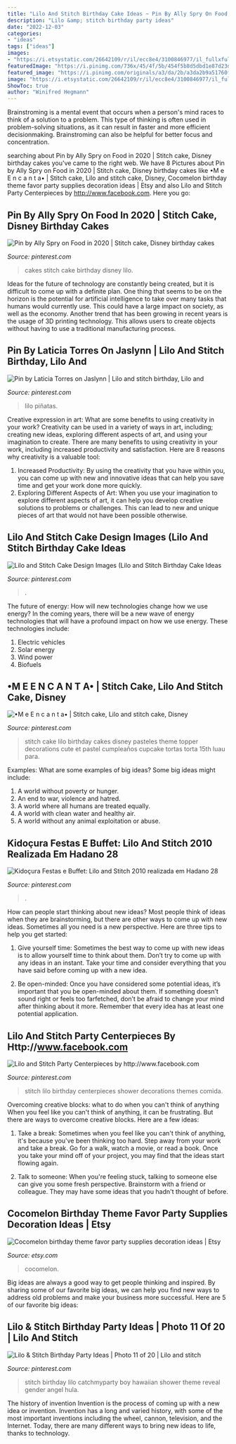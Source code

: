```yaml
---
title: "Lilo And Stitch Birthday Cake Ideas ~ Pin By Ally Spry On Food In 2020"
description: "Lilo &amp; stitch birthday party ideas"
date: "2022-12-03"
categories:
- "ideas"
tags: ["ideas"]
images:
- "https://i.etsystatic.com/26642109/r/il/ecc8e4/3100846977/il_fullxfull.3100846977_k796.jpg"
featuredImage: "https://i.pinimg.com/736x/45/4f/5b/454f5b8d5dbd1e87d23d2ca51a7e8c52.jpg"
featured_image: "https://i.pinimg.com/originals/a3/da/2b/a3da2b9a51760fd9d92ae426710aa343.jpg"
image: "https://i.etsystatic.com/26642109/r/il/ecc8e4/3100846977/il_fullxfull.3100846977_k796.jpg"
ShowToc: true
author: "Winifred Hegmann"
---
```



Brainstroming is a mental event that occurs when a person's mind races to think of a solution to a problem. This type of thinking is often used in problem-solving situations, as it can result in faster and more efficient decisionmaking. Brainstroming can also be helpful for better focus and concentration.

	

		
searching about Pin by Ally Spry on Food in 2020 | Stitch cake, Disney birthday cakes you've came to the right web. We have 8 Pictures about Pin by Ally Spry on Food in 2020 | Stitch cake, Disney birthday cakes like •M e E n c a n t a• | Stitch cake, Lilo and stitch cake, Disney, Cocomelon birthday theme favor party supplies decoration ideas | Etsy and also Lilo and Stitch Party Centerpieces by http://www.facebook.com. Here you go:
		
    
## Pin By Ally Spry On Food In 2020 | Stitch Cake, Disney Birthday Cakes

<img loading=lazy src="https://i.pinimg.com/736x/45/4f/5b/454f5b8d5dbd1e87d23d2ca51a7e8c52.jpg" onerror="this.onerror=null;this.src='https://tse3.mm.bing.net/th?id=OIP.aOBrC7b_Wq_rv1l8KMG_ygHaHB&amp;pid=15.1';" alt="Pin by Ally Spry on Food in 2020 | Stitch cake, Disney birthday cakes">

_Source: pinterest.com_

>cakes stitch cake birthday disney lilo. 

	

Ideas for the future of technology are constantly being created, but it is difficult to come up with a definite plan. One thing that seems to be on the horizon is the potential for artificial intelligence to take over many tasks that humans would currently use. This could have a large impact on society, as well as the economy. Another trend that has been growing in recent years is the usage of 3D printing technology. This allows users to create objects without having to use a traditional manufacturing process.

    
## Pin By Laticia Torres On Jaslynn | Lilo And Stitch Birthday, Lilo And

<img loading=lazy src="https://i.pinimg.com/originals/a3/da/2b/a3da2b9a51760fd9d92ae426710aa343.jpg" onerror="this.onerror=null;this.src='https://tse4.mm.bing.net/th?id=OIP.oylUW1EZU9KdZp4vf2-3KQHaJ4&amp;pid=15.1';" alt="Pin by Laticia Torres on Jaslynn | Lilo and stitch birthday, Lilo and">

_Source: pinterest.com_

>lilo piñatas. 

	

Creative expression in art: What are some benefits to using creativity in your work?
Creativity can be used in a variety of ways in art, including; creating new ideas, exploring different aspects of art, and using your imagination to create. There are many benefits to using creativity in your work, including increased productivity and satisfaction. Here are 8 reasons why creativity is a valuable tool: 
1. Increased Productivity: By using the creativity that you have within you, you can come up with new and innovative ideas that can help you save time and get your work done more quickly.
2. Exploring Different Aspects of Art: When you use your imagination to explore different aspects of art, it can help you develop creative solutions to problems or challenges. This can lead to new and unique pieces of art that would not have been possible otherwise. 

    
## Lilo And Stitch Cake Design Images (Lilo And Stitch Birthday Cake Ideas

<img loading=lazy src="https://i.pinimg.com/736x/33/6f/8a/336f8ab64ed2d344d8ded994313f86fd.jpg" onerror="this.onerror=null;this.src='https://tse1.mm.bing.net/th?id=OIP.VuuGDBEGQ-T4Pki4Q4MIlgHaJQ&amp;pid=15.1';" alt="Lilo and Stitch Cake Design Images (Lilo and Stitch Birthday Cake Ideas">

_Source: pinterest.com_

>. 

	

The future of energy: How will new technologies change how we use energy?
In the coming years, there will be a new wave of energy technologies that will have a profound impact on how we use energy. These technologies include: 
1. Electric vehicles
2. Solar energy
3. Wind power
4. Biofuels

    
## •M E E N C A N T A• | Stitch Cake, Lilo And Stitch Cake, Disney

<img loading=lazy src="https://i.pinimg.com/736x/90/49/ea/9049eaa11e039073040c33c9d6316af6.jpg" onerror="this.onerror=null;this.src='https://tse2.mm.bing.net/th?id=OIP.Se0f-_h74UhrVz0Ed1eIXAHaJ4&amp;pid=15.1';" alt="•M e E n c a n t a• | Stitch cake, Lilo and stitch cake, Disney">

_Source: pinterest.com_

>stitch cake lilo birthday cakes disney pasteles theme topper decorations cute et pastel cumpleaños cupcake tortas torta 15th luau para. 

	

Examples: What are some examples of big ideas?
Some big ideas might include: 
1. A world without poverty or hunger.
2. An end to war, violence and hatred.
3. A world where all humans are treated equally.
4. A world with clean water and healthy air.
5. A world without any animal exploitation or abuse.

    
## Kidoçura Festas E Buffet: Lilo And Stitch 2010 Realizada Em Hadano 28

<img loading=lazy src="https://i.pinimg.com/736x/e5/4f/11/e54f116b17d5e95bac1ecd0435c4aba6.jpg" onerror="this.onerror=null;this.src='https://tse4.mm.bing.net/th?id=OIP.nzAS-0xDvBYXUxMM3C4eZQHaFj&amp;pid=15.1';" alt="Kidoçura Festas e Buffet: Lilo and Stitch 2010 realizada em Hadano 28">

_Source: pinterest.com_

>. 

	

How can people start thinking about new ideas?
Most people think of ideas when they are brainstorming, but there are other ways to come up with new ideas. Sometimes all you need is a new perspective. Here are three tips to help you get started: 
1. Give yourself time: Sometimes the best way to come up with new ideas is to allow yourself time to think about them. Don’t try to come up with any ideas in an instant. Take your time and consider everything that you have said before coming up with a new idea. 

2. Be open-minded: Once you have considered some potential ideas, it’s important that you be open-minded about them. If something doesn’t sound right or feels too farfetched, don’t be afraid to change your mind after thinking about it more. Remember that every idea has at least one potential application.

    
## Lilo And Stitch Party Centerpieces By Http://www.facebook.com

<img loading=lazy src="https://i.pinimg.com/736x/75/e4/6f/75e46f67debd8b11e0be2517520fbc63.jpg" onerror="this.onerror=null;this.src='https://tse1.mm.bing.net/th?id=OIP.nj27fKI5ZYdbaMEsKZ7zBAHaKR&amp;pid=15.1';" alt="Lilo and Stitch Party Centerpieces by http://www.facebook.com">

_Source: pinterest.com_

>stitch lilo birthday centerpieces shower decorations themes comida. 

	

Overcoming creative blocks: what to do when you can't think of anything
When you feel like you can't think of anything, it can be frustrating. But there are ways to overcome creative blocks. Here are a few ideas: 
1. Take a break: Sometimes when you feel like you can't think of anything, it's because you've been thinking too hard. Step away from your work and take a break. Go for a walk, watch a movie, or read a book. Once you take your mind off of your project, you may find that the ideas start flowing again.

2. Talk to someone: When you're feeling stuck, talking to someone else can give you some fresh perspective. Brainstorm with a friend or colleague. They may have some ideas that you hadn't thought of before.


    
## Cocomelon Birthday Theme Favor Party Supplies Decoration Ideas | Etsy

<img loading=lazy src="https://i.etsystatic.com/26642109/r/il/ecc8e4/3100846977/il_fullxfull.3100846977_k796.jpg" onerror="this.onerror=null;this.src='https://tse3.mm.bing.net/th?id=OIP.A2EXKepKpjCEF2nI_a1AugHaGs&amp;pid=15.1';" alt="Cocomelon birthday theme favor party supplies decoration ideas | Etsy">

_Source: etsy.com_

>cocomelon. 

	

Big ideas are always a good way to get people thinking and inspired. By sharing some of our favorite big ideas, we can help you find new ways to address old problems and make your business more successful. Here are 5 of our favorite big ideas: 

    
## Lilo &amp; Stitch Birthday Party Ideas | Photo 11 Of 20 | Lilo And Stitch

<img loading=lazy src="https://i.pinimg.com/736x/e3/f4/82/e3f4828e45266142303862be95981439--lilo-stitch-th-birthday.jpg" onerror="this.onerror=null;this.src='https://tse3.mm.bing.net/th?id=OIP.vG3r6Ei9f4MFL7mkLLU3ZQHaE8&amp;pid=15.1';" alt="Lilo &amp; Stitch Birthday Party Ideas | Photo 11 of 20 | Lilo and stitch">

_Source: pinterest.com_

>stitch birthday lilo catchmyparty boy hawaiian shower theme reveal gender angel hula. 

	

The history of invention
Invention is the process of coming up with a new idea or invention. Invention has a long and varied history, with some of the most important inventions including the wheel, cannon, television, and the Internet. Today, there are many different ways to bring new ideas to life, thanks to technology.

